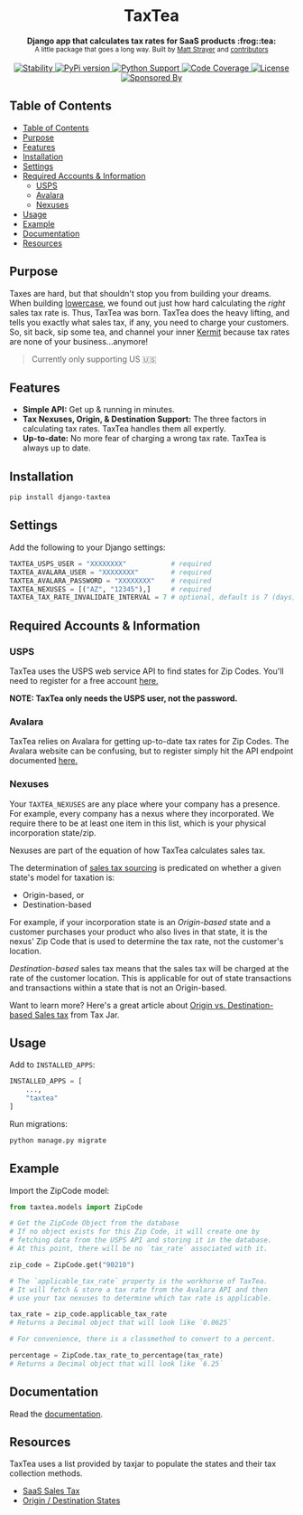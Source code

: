 <h1 align="center">TaxTea</h1>

<div align="center">
  <strong>Django app that calculates tax rates for SaaS products :frog::tea:</strong>

</div>

<div align="center">
  <sub>A little package that goes a long way. Built by
  <a href="https://twitter.com/matt_strayer">Matt Strayer</a> and
  <a href="https://github.com/lowercase-app/django-taxtea/graphs/contributors">
    contributors
  </a>
  </sub>
</div>

<br />

<div align="center">
  <!-- Stability -->
  <a href="https://pypi.python.org/pypi/django-taxtea/">
    <img src="https://img.shields.io/pypi/status/django-taxtea.svg?style=flat-square"
      alt="Stability" />
  </a>
  <!-- Version -->
  <a href="https://pypi.python.org/pypi/django-taxtea/">
    <img src="https://img.shields.io/pypi/v/django-taxtea.svg?style=flat-square"
      alt="PyPi version" />
  </a>

  <!-- Python Support -->
  <a href="https://pypi.python.org/pypi/django-taxtea/">
    <img src="https://img.shields.io/pypi/pyversions/django-taxtea.svg?style=flat-square"
      alt="Python Support" />
  </a>

  <!-- Code Coverage -->
  <a href="https://codecov.io/gh/lowercase-app/django-taxtea">
    <img src="https://codecov.io/gh/lowercase-app/django-taxtea/branch/master/graph/badge.svg"
      alt="Code Coverage" />
  </a>
  <!-- License -->
  <a href="https://pypi.python.org/pypi/django-taxtea/">
    <img src="https://img.shields.io/pypi/l/django-taxtea.svg?style=flat-square"
      alt="License" />
  </a>
  <!-- Sponsored -->
  <a href="https://www.lowercase.app/">
    <img src="https://img.shields.io/badge/Sponsored_By-lowercase-a463f2.svg?style=flat-square"
      alt="Sponsored By" />
  </a>
</div>

## Table of Contents

- [Table of Contents](#table-of-contents)
- [Purpose](#purpose)
- [Features](#features)
- [Installation](#installation)
- [Settings](#settings)
- [Required Accounts & Information](#required-accounts--information)
  - [USPS](#usps)
  - [Avalara](#avalara)
  - [Nexuses](#nexuses)
- [Usage](#usage)
- [Example](#example)
- [Documentation](#documentation)
- [Resources](#resources)

## Purpose

Taxes are hard, but that shouldn't stop you from building your dreams. When building [lowercase](https://www.lowercase.app), we found out just how hard calculating the _right_ sales tax rate is. Thus, TaxTea was born. TaxTea does the heavy lifting, and tells you exactly what sales tax, if any, you need to charge your customers. So, sit back, sip some tea, and channel your inner [Kermit](https://i.kym-cdn.com/entries/icons/original/000/015/878/thatsnoneofmy.jpg) because tax rates are none of your business...anymore!

> Currently only supporting US 🇺🇸


## Features

- __Simple API:__ Get up & running in minutes.
- __Tax Nexuses, Origin, & Destination Support:__ The three factors in calculating tax rates. TaxTea handles them all expertly.
- __Up-to-date:__ No more fear of charging a wrong tax rate. TaxTea is always up to date.


## Installation

```bash
pip install django-taxtea
```

## Settings

Add the following to your Django settings:

```python
TAXTEA_USPS_USER = "XXXXXXXX"           # required
TAXTEA_AVALARA_USER = "XXXXXXXX"        # required
TAXTEA_AVALARA_PASSWORD = "XXXXXXXX"    # required
TAXTEA_NEXUSES = [("AZ", "12345"),]     # required
TAXTEA_TAX_RATE_INVALIDATE_INTERVAL = 7 # optional, default is 7 (days)
```

## Required Accounts & Information

### USPS

TaxTea uses the USPS web service API to find states for Zip Codes. You'll need to register for a free account [here.](https://www.usps.com/business/web-tools-apis/)

**NOTE: TaxTea only needs the USPS user, not the password.**

### Avalara

TaxTea relies on Avalara for getting up-to-date tax rates for Zip Codes. The Avalara website can be confusing, but to register simply hit the API endpoint documented [here.](https://developer.avalara.com/api-reference/avatax/rest/v2/methods/Free/RequestFreeTrial/)

### Nexuses

Your `TAXTEA_NEXUSES` are any place where your company has a presence. For example, every company has a nexus where they incorporated. We require there to be at least one item in this list, which is your physical incorporation state/zip.

Nexuses are part of the equation of how TaxTea calculates sales tax.

The determination of [sales tax sourcing](https://www.avalara.com/us/en/blog/2019/02/sales-tax-sourcing-how-to-find-the-right-rule-for-every-transaction.html) is predicated on whether a given state's model for taxation is:

- Origin-based, or
- Destination-based

For example, if your incorporation state is an _Origin-based_ state and a customer purchases your product who also lives in that state, it is the nexus' Zip Code that is used to determine the tax rate, not the customer's location.

_Destination-based_ sales tax means that the sales tax will be charged at the rate of the customer location. This is applicable for out of state transactions and transactions within a state that is not an Origin-based.

Want to learn more? Here's a great article about [Origin vs. Destination-based Sales tax](https://blog.taxjar.com/charging-sales-tax-rates/) from Tax Jar.

## Usage

Add to `INSTALLED_APPS`:

```python
INSTALLED_APPS = [
    ...,
    "taxtea"
]
```

Run migrations:

```python
python manage.py migrate
```

## Example

Import the ZipCode model:

```python
from taxtea.models import ZipCode

# Get the ZipCode Object from the database
# If no object exists for this Zip Code, it will create one by
# fetching data from the USPS API and storing it in the database.
# At this point, there will be no `tax_rate` associated with it.

zip_code = ZipCode.get("90210")

# The `applicable_tax_rate` property is the workhorse of TaxTea.
# It will fetch & store a tax rate from the Avalara API and then
# use your tax nexuses to determine which tax rate is applicable.

tax_rate = zip_code.applicable_tax_rate
# Returns a Decimal object that will look like `0.0625`

# For convenience, there is a classmethod to convert to a percent.

percentage = ZipCode.tax_rate_to_percentage(tax_rate)
# Returns a Decimal object that will look like `6.25`

```

## Documentation

Read the [documentation](https://www.djangotaxtea.com).


## Resources

TaxTea uses a list provided by taxjar to populate the states and their tax collection methods.

- [SaaS Sales Tax](https://blog.taxjar.com/saas-sales-tax/)
- [Origin / Destination States](https://blog.taxjar.com/charging-sales-tax-rates/)
